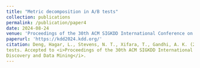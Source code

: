 ```yaml
---
title: "Metric decomposition in A/B tests"
collection: publications
permalink: /publication/paper4
date: 2024-08-24
venue: 'Proceedings of the 30th ACM SIGKDD International Conference on Knowledge Discovery and Data Mining'
paperurl: 'https://kdd2024.kdd.org/'
citation: Deng, Hagar, L., Stevens, N. T., Xifara, T., Gandhi, A. K. (2024+). Metric decomposition in A/B
tests. Accepted to <i>Proceedings of the 30th ACM SIGKDD International Conference on Knowledge
Discovery and Data Mining</i>.
---
```


